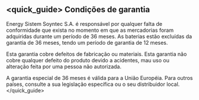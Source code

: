 ## <quick_guide> Condições de garantia

Energy Sistem Soyntec S.A. é responsável por qualquer falta de conformidade que exista no momento em que as mercadorias foram adquiridas durante um período de 36 meses. As baterias estão excluídas da garantia de 36 meses, tendo um período de garantia de 12 meses.

Esta garantia cobre defeitos de fabricação ou materiais. Esta garantia não cobre qualquer defeito do produto devido a acidentes, mau uso ou alteração feita por uma pessoa não autorizada.

 A garantia especial de 36 meses é válida para a União Européia. Para outros países, consulte a sua legislação específica ou o seu distribuidor local.
</quick_guide>
